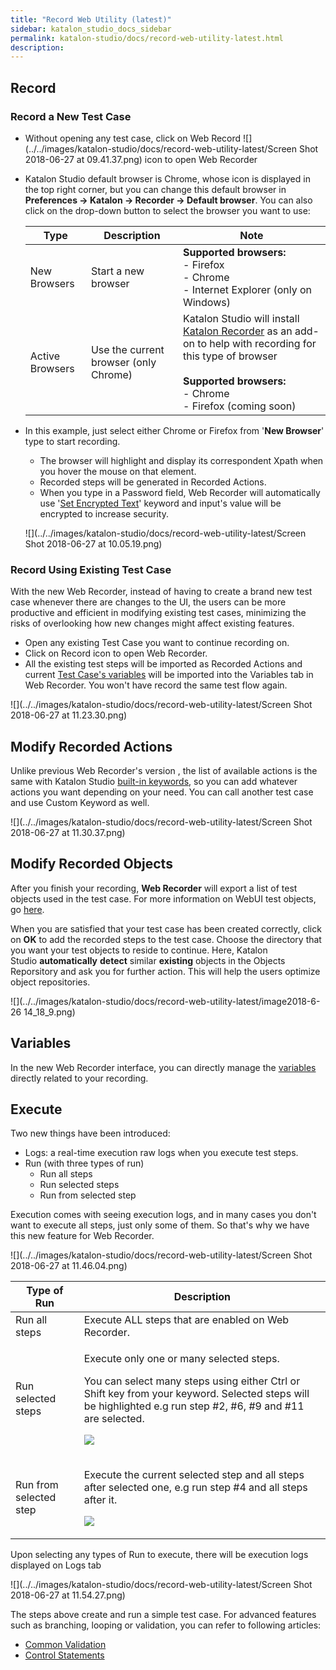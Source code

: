 ```yaml
---
title: "Record Web Utility (latest)" 
sidebar: katalon_studio_docs_sidebar
permalink: katalon-studio/docs/record-web-utility-latest.html 
description: 
---
```

Record
------

### Record a New Test Case

*   Without opening any test case, click on Web Record ![](../../images/katalon-studio/docs/record-web-utility-latest/Screen Shot 2018-06-27 at 09.41.37.png) icon to open Web Recorder
*   Katalon Studio default browser is Chrome, whose icon is displayed in the top right corner, but you can change this default browser in **Preferences → Katalon → Recorder → Default browser**. You can also click on the drop-down button to select the browser you want to use:
    
    <table class="" style="table-layout: fixed;"><thead><tr><th class="" style="">Type</th><th class="" style="">Description</th><th class="" colspan="1" style="">Note</th></tr></thead><tbody class="" style=""><tr class="" style=""><td class="" style="">New Browsers</td><td class="" style="">Start a new browser</td><td class="" colspan="1" style=""><strong class="" style="">Supported browsers:</strong><br class="" style="">- Firefox<br class="" style="">- Chrome<br class="" style="">- Internet Explorer (only on Windows)</td></tr><tr class="" style=""><td class="" style="">Active Browsers</td><td class="" style="">Use the current browser (only Chrome)</td><td class="" colspan="1" style="">Katalon Studio will install <a class="" href="https://chrome.google.com/webstore/detail/katalon-recorder-selenium/ljdobmomdgdljniojadhoplhkpialdid" rel="nofollow" style="">Katalon Recorder</a> as an add-on to help with recording for this type of browser<br class="" style=""><br class="" style=""><strong class="" style="">Supported browsers:</strong><br class="" style="">- Chrome<br class="" style="">- Firefox (coming soon)</td></tr></tbody></table>
    
*   In this example, just select either Chrome or Firefox from '**New Browser**' type to start recording.
    
    *   The browser will highlight and display its correspondent Xpath when you hover the mouse on that element.
    *   Recorded steps will be generated in Recorded Actions.
    *   When you type in a Password field, Web Recorder will automatically use '[Set Encrypted Text](https://docs.katalon.com/display/KD/%5BWebUI%5D+Set+Encrypted+Text)' keyword and input's value will be encrypted to increase security.
    
    ![](../../images/katalon-studio/docs/record-web-utility-latest/Screen Shot 2018-06-27 at 10.05.19.png)
    

### Record Using Existing Test Case

With the new Web Recorder, instead of having to create a brand new test case whenever there are changes to the UI, the users can be more productive and efficient in modifying existing test cases, minimizing the risks of overlooking how new changes might affect existing features. 

*   Open any existing Test Case you want to continue recording on.
*   Click on Record icon to open Web Recorder.
*   All the existing test steps will be imported as Recorded Actions and current [Test Case's variables](https://docs.katalon.com/display/KD/Variable+Types#VariableTypes-Localvariables) will be imported into the Variables tab in Web Recorder. You won't have record the same test flow again.

![](../../images/katalon-studio/docs/record-web-utility-latest/Screen Shot 2018-06-27 at 11.23.30.png)

Modify Recorded Actions
-----------------------

Unlike previous Web Recorder's version , the list of available actions is the same with Katalon Studio [built-in keywords](https://docs.katalon.com/display/KD/Built-in+Keywords), so you can add whatever actions you want depending on your need. You can call another test case and use Custom Keyword as well.

![](../../images/katalon-studio/docs/record-web-utility-latest/Screen Shot 2018-06-27 at 11.30.37.png)

Modify Recorded Objects
-----------------------

After you finish your recording, **Web Recorder** will export a list of test objects used in the test case. For more information on WebUI test objects, go [here](https://docs.katalon.com/x/tQTR). 

When you are satisfied that your test case has been created correctly, click on **OK** to add the recorded steps to the test case. Choose the directory that you want your test objects to reside to continue. Here, Katalon Studio **automatically** **detect** similar **existing** objects in the Objects Reporsitory and ask you for further action. This will help the users optimize object repositories. 

![](../../images/katalon-studio/docs/record-web-utility-latest/image2018-6-26 14_18_9.png)

Variables
---------

In the new Web Recorder interface, you can directly manage the [variables](https://docs.katalon.com/x/RoIw) directly related to your recording.

Execute
-------

Two new things have been introduced:

*   Logs: a real-time execution raw logs when you execute test steps. 
*   Run (with three types of run)
    *   Run all steps
    *   Run selected steps
    *   Run from selected step

Execution comes with seeing execution logs, and in many cases you don't want to execute all steps, just only some of them. So that's why we have this new feature for Web Recorder. 

![](../../images/katalon-studio/docs/record-web-utility-latest/Screen Shot 2018-06-27 at 11.46.04.png)

<table class="" style="table-layout: fixed;"><thead><tr><th class="" style="">Type of Run</th><th class="" style="">Description</th></tr></thead><tbody class="" style=""><tr class="" style=""><td class="" style="">Run all steps</td><td class="" style="">Execute ALL steps that are enabled on Web Recorder.</td></tr><tr class="" style=""><td class="" style="">Run selected steps</td><td class="" style=""><div class="" style=""><p class="" style="">Execute only one or many selected steps.</p><div class="" data-hasbody="true" data-macro-name="info" style=""><span class="" style=""></span><div class="" style=""><p class="" style="">You can select many steps using either Ctrl or Shift key from your keyword. Selected steps will be highlighted e.g run step #2, #6, #9 and #11 are selected.</p><p class="" style=""><span class="" style=""><img class="" src="../../images/katalon-studio/docs/record-web-utility-latest/Screen Shot 2018-06-27 at 11.45.48.png" data-image-src="/download/attachments/13699399/Screen%20Shot%202018-06-27%20at%2011.45.48.png?version=1&amp;modificationDate=1530075143000&amp;api=v2" data-unresolved-comment-count="0" data-linked-resource-id="13699437" data-linked-resource-version="1" data-linked-resource-type="attachment" data-linked-resource-default-alias="Screen Shot 2018-06-27 at 11.45.48.png" data-base-url="https://docs.katalon.com" data-linked-resource-content-type="image/png" data-linked-resource-container-id="13699399" data-linked-resource-container-version="7" style=""></span></p></div></div></div></td></tr><tr class="" style=""><td class="" style="">Run from selected step</td><td class="" style=""><div class="" style=""><p class="" style="">Execute the current selected step and all steps after selected one, e.g run step #4 and all steps after it.</p><p class="" style=""><span class="" style=""><img class="" src="../../images/katalon-studio/docs/record-web-utility-latest/Screen Shot 2018-06-27 at 11.51.07.png" data-image-src="/download/attachments/13699399/Screen%20Shot%202018-06-27%20at%2011.51.07.png?version=1&amp;modificationDate=1530075393000&amp;api=v2" data-unresolved-comment-count="0" data-linked-resource-id="13699438" data-linked-resource-version="1" data-linked-resource-type="attachment" data-linked-resource-default-alias="Screen Shot 2018-06-27 at 11.51.07.png" data-base-url="https://docs.katalon.com" data-linked-resource-content-type="image/png" data-linked-resource-container-id="13699399" data-linked-resource-container-version="7" style=""></span></p></div></td></tr></tbody></table>

Upon selecting any types of Run to execute, there will be execution logs displayed on Logs tab

![](../../images/katalon-studio/docs/record-web-utility-latest/Screen Shot 2018-06-27 at 11.54.27.png)

The steps above create and run a simple test case. For advanced features such as branching, looping or validation, you can refer to following articles: 

*   [Common Validation](https://www.katalon.com/tutorials/common-validation/) 
*   [Control Statements](/display/KD/Control+Statements)